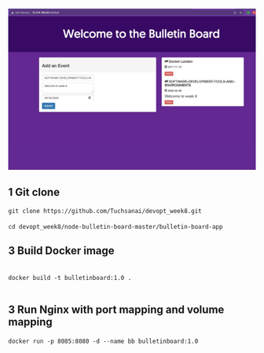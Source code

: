 
![Demo](./demo3.jpg)


## 1 Git clone

```
git clone https://github.com/Tuchsanai/devopt_week8.git

cd devopt_week8/node-bulletin-board-master/bulletin-board-app

```

## 3 Build Docker image
```

docker build -t bulletinboard:1.0 .


```

## 3 Run Nginx with port mapping and volume mapping

```
docker run -p 8085:8080 -d --name bb bulletinboard:1.0

```